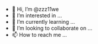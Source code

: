 - 👋 Hi, I’m @zzz11we
- 👀 I’m interested in ...
- 🌱 I’m currently learning ...
- 💞️ I’m looking to collaborate on ...
- 📫 How to reach me ...

<!---
zzz11we/zzz11we is a ✨ special ✨ repository because its `README.md` (this file) appears on your GitHub profile.
You can click the Preview link to take a look at your changes.
--->
